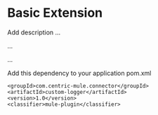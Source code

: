 # Basic Extension

Add description ...


...


...


Add this dependency to your application pom.xml

```
<groupId>com.centric-mule.connector</groupId>
<artifactId>custom-logger</artifactId>
<version>1.0</version>
<classifier>mule-plugin</classifier>
```
